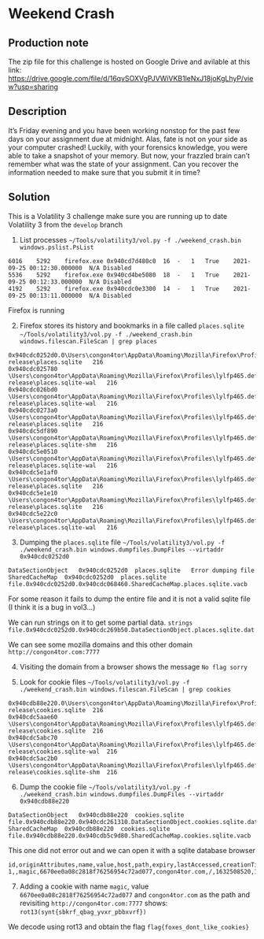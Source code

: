 # Weekend Crash
## Production note
The zip file for this challenge is hosted on Google Drive and avilable at this link: https://drive.google.com/file/d/16qvSOXVgPJVWiVKB1leNxJ18joKgLhyP/view?usp=sharing

## Description
It’s Friday evening and you have been working nonstop for the past few days on your assignment due at midnight. Alas, fate is not on your side as your computer crashed! Luckily, with your forensics knowledge, you were able to take a snapshot of your memory. But now, your frazzled brain can’t remember what was the state of your assignment. Can you recover the information needed to make sure that you submit it in time?

## Solution
This is a Volatility 3 challenge make sure you are running up to date Volatility 3 from the `develop` branch

1. List processes
`~/Tools/volatility3/vol.py -f ./weekend_crash.bin windows.pslist.PsList`

```
6016	5292	firefox.exe	0x940cd7d480c0	16	-	1	True	2021-09-25 00:12:30.000000 	N/A	Disabled
5536	5292	firefox.exe	0x940cd4be5080	18	-	1	True	2021-09-25 00:12:33.000000 	N/A	Disabled
4192	5292	firefox.exe	0x940cdc0e3300	14	-	1	True	2021-09-25 00:13:11.000000 	N/A	Disabled
```
Firefox is running 

2. Firefox stores its history and bookmarks in a file called `places.sqlite`
`~/Tools/volatility3/vol.py -f ./weekend_crash.bin windows.filescan.FileScan | grep places`
```
0x940cdc0252d0.0\Users\congon4tor\AppData\Roaming\Mozilla\Firefox\Profiles\lylfp465.default-release\places.sqlite	216
0x940cdc025780	\Users\congon4tor\AppData\Roaming\Mozilla\Firefox\Profiles\lylfp465.default-release\places.sqlite-wal	216
0x940cdc026bd0	\Users\congon4tor\AppData\Roaming\Mozilla\Firefox\Profiles\lylfp465.default-release\places.sqlite-wal	216
0x940cdc0273a0	\Users\congon4tor\AppData\Roaming\Mozilla\Firefox\Profiles\lylfp465.default-release\places.sqlite	216
0x940cdc5df890	\Users\congon4tor\AppData\Roaming\Mozilla\Firefox\Profiles\lylfp465.default-release\places.sqlite-shm	216
0x940cdc5e0510	\Users\congon4tor\AppData\Roaming\Mozilla\Firefox\Profiles\lylfp465.default-release\places.sqlite-wal	216
0x940cdc5e1af0	\Users\congon4tor\AppData\Roaming\Mozilla\Firefox\Profiles\lylfp465.default-release\places.sqlite	216
0x940cdc5e1e10	\Users\congon4tor\AppData\Roaming\Mozilla\Firefox\Profiles\lylfp465.default-release\places.sqlite	216
0x940cdc5e22c0	\Users\congon4tor\AppData\Roaming\Mozilla\Firefox\Profiles\lylfp465.default-release\places.sqlite-wal	216
```

3. Dumping the `places.sqlite` file
`~/Tools/volatility3/vol.py -f ./weekend_crash.bin windows.dumpfiles.DumpFiles --virtaddr 0x940cdc0252d0`

```
DataSectionObject	0x940cdc0252d0	places.sqlite	Error dumping file
SharedCacheMap	0x940cdc0252d0	places.sqlite	file.0x940cdc0252d0.0x940cdc068460.SharedCacheMap.places.sqlite.vacb
```
For some reason it fails to dump the entire file and it is not a valid sqlite file (I think it is a bug in vol3...)

We can run strings on it to get some partial data.
`strings file.0x940cdc0252d0.0x940cdc269b50.DataSectionObject.places.sqlite.dat`

We can see some mozilla domains and this other domain `http://congon4tor.com:7777`

4. Visiting the domain from a browser shows the message `No flag sorry` 

5. Look for cookie files
`~/Tools/volatility3/vol.py -f ./weekend_crash.bin windows.filescan.FileScan | grep cookies`

```
0x940cdb88e220.0\Users\congon4tor\AppData\Roaming\Mozilla\Firefox\Profiles\lylfp465.default-release\cookies.sqlite	216
0x940cdc5aae60	\Users\congon4tor\AppData\Roaming\Mozilla\Firefox\Profiles\lylfp465.default-release\cookies.sqlite	216
0x940cdc5abc70	\Users\congon4tor\AppData\Roaming\Mozilla\Firefox\Profiles\lylfp465.default-release\cookies.sqlite-wal	216
0x940cdc5ac2b0	\Users\congon4tor\AppData\Roaming\Mozilla\Firefox\Profiles\lylfp465.default-release\cookies.sqlite-shm	216
```

6. Dump the cookie file
`~/Tools/volatility3/vol.py -f ./weekend_crash.bin windows.dumpfiles.DumpFiles --virtaddr 0x940cdb88e220`

```
DataSectionObject	0x940cdb88e220	cookies.sqlite	file.0x940cdb88e220.0x940cdc261310.DataSectionObject.cookies.sqlite.dat
SharedCacheMap	0x940cdb88e220	cookies.sqlite	file.0x940cdb88e220.0x940cdb5c9d80.SharedCacheMap.cookies.sqlite.vacb
```

This one did not error out and we can open it with a sqlite database browser

```
id,originAttributes,name,value,host,path,expiry,lastAccessed,creationTime,isSecure,isHttpOnly,inBrowserElement,sameSite,rawSameSite,schemeMap
1,,magic,6670ee0a08c2818f76256954c72ad077,congon4tor.com,/,1632508520,1632506927713000,1632422139087000,0,0,0,0,0,1
```

7. Adding a cookie with name `magic`, value `6670ee0a08c2818f76256954c72ad077` and `congon4tor.com` as the path and revisiting `http://congon4tor.com:7777` shows:
`rot13(synt{sbkrf_qbag_yvxr_pbbxvrf})`

We decode using rot13 and obtain the flag `flag{foxes_dont_like_cookies}`

